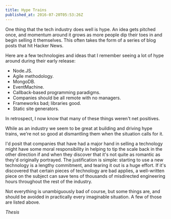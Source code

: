 ```yaml
---
title: Hype Trains
published_at: 2016-07-20T05:53:26Z
---
```


One thing that the tech industry does well is hype. An idea gets pitched once,
and momentum around it grows as more people dip their toes in and begin selling
it themselves. This often takes the form of a series of blog posts that hit
Hacker News.

Here are a few technologies and ideas that I remember seeing a lot of hype
around during their early release:

* Node.JS.
* Agile methodology.
* MongoDB.
* EventMachine.
* Callback-based programming paradigms.
* Companies should be all remote with no managers.
* Frameworks bad; libraries good.
* Static site generators.

In retrospect, I now know that many of these things weren't net positives.

While as an industry we seem to be great at building and driving hype trains,
we're not so good at dismantling them when the situation calls for it.

I'd posit that companies that have had a major hand in selling a technology
might have some moral responsibility in helping to tip the scale back in the
other direction if and when they discover that it's not quite as romantic as
they'd originally portrayed. The justification is simple: starting to use a new
technology is a lengthy commitment, and tearing it out is a huge effort. If
it's discovered that certain pieces of technology are bad applies, a
well-written piece on the subject can save tens of thousands of misdirected
engineering hours throughout the rest of the industry.

Not everything is unambiguously bad of course, but some things are, and should
be avoided in practically every imaginable situation. A few of those are listed
above.

_Thesis_
